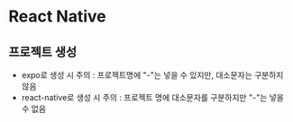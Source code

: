 # React Native
## 프로젝트 생성
* expo로 생성 시 주의 : 프로젝트명에 "-"는 넣을 수 있지만, 대소문자는 구분하지 않음
* react-native로 생성 시 주의 : 프로젝트 명에 대소문자를 구분하지만 "-"는 넣을 수 없음